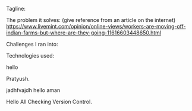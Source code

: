 Tagline: 

The problem it solves: (give reference from an article on the internet)
https://www.livemint.com/opinion/online-views/workers-are-moving-off-indian-farms-but-where-are-they-going-11616603448650.html

Challenges I ran into:

Technologies used:



hello

Pratyush.

jadhfvajdh
 hello aman

Hello All
Checking Version Control.
